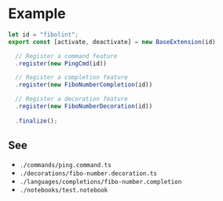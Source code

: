 # Example

```ts
let id = "fibolint";
export const [activate, deactivate] = new BaseExtension(id)

  // Register a command feature
  .register(new PingCmd(id))

  // Register a completion feature
  .register(new FiboNumberCompletion(id))

  // Register a decoration feature
  .register(new FiboNumberDecoration(id))
  
  .finalize();
```

## See

- `./commands/ping.command.ts`
- `./decorations/fibo-number.decoration.ts`
- `./languages/completions/fibo-number.completion`
- `./notebooks/test.notebook`

